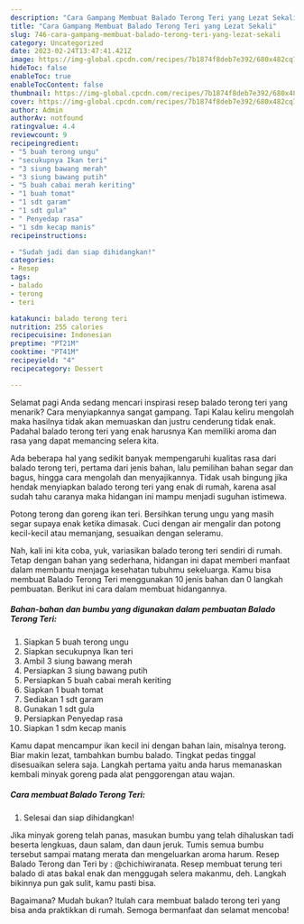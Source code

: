 ```yaml
---
description: "Cara Gampang Membuat Balado Terong Teri yang Lezat Sekali"
title: "Cara Gampang Membuat Balado Terong Teri yang Lezat Sekali"
slug: 746-cara-gampang-membuat-balado-terong-teri-yang-lezat-sekali
category: Uncategorized
date: 2023-02-24T13:47:41.421Z
image: https://img-global.cpcdn.com/recipes/7b1874f8deb7e392/680x482cq70/balado-terong-teri-foto-resep-utama.jpg
hideToc: false
enableToc: true
enableTocContent: false
thumbnail: https://img-global.cpcdn.com/recipes/7b1874f8deb7e392/680x482cq70/balado-terong-teri-foto-resep-utama.jpg
cover: https://img-global.cpcdn.com/recipes/7b1874f8deb7e392/680x482cq70/balado-terong-teri-foto-resep-utama.jpg
author: Admin
authorAv: notfound
ratingvalue: 4.4
reviewcount: 9
recipeingredient:
- "5 buah terong ungu"
- "secukupnya Ikan teri"
- "3 siung bawang merah"
- "3 siung bawang putih"
- "5 buah cabai merah keriting"
- "1 buah tomat"
- "1 sdt garam"
- "1 sdt gula"
- " Penyedap rasa"
- "1 sdm kecap manis"
recipeinstructions:

- "Sudah jadi dan siap dihidangkan!"
categories:
- Resep
tags:
- balado
- terong
- teri

katakunci: balado terong teri 
nutrition: 255 calories
recipecuisine: Indonesian
preptime: "PT21M"
cooktime: "PT41M"
recipeyield: "4"
recipecategory: Dessert

---
```



Selamat pagi Anda sedang mencari inspirasi resep balado terong teri yang menarik? Cara menyiapkannya sangat gampang. Tapi Kalau keliru mengolah maka hasilnya tidak akan memuaskan dan justru cenderung tidak enak. Padahal balado terong teri yang enak harusnya Kan memiliki aroma dan rasa yang dapat memancing selera kita.


Ada beberapa hal yang sedikit banyak mempengaruhi kualitas rasa dari balado terong teri, pertama dari jenis bahan, lalu pemilihan bahan segar dan bagus, hingga cara mengolah dan menyajikannya. Tidak usah bingung jika hendak menyiapkan balado terong teri yang enak di rumah, karena asal sudah tahu caranya maka hidangan ini mampu menjadi suguhan istimewa.

Potong terong dan goreng ikan teri. Bersihkan terung ungu yang masih segar supaya enak ketika dimasak. Cuci dengan air mengalir dan potong kecil-kecil atau memanjang, sesuaikan dengan seleramu.


Nah, kali ini kita coba, yuk, variasikan balado terong teri sendiri di rumah. Tetap dengan bahan yang sederhana, hidangan ini dapat memberi manfaat dalam membantu menjaga kesehatan tubuhmu sekeluarga. Kamu bisa membuat Balado Terong Teri menggunakan 10 jenis bahan dan 0 langkah pembuatan. Berikut ini cara dalam membuat hidangannya.

<!--inarticleads1-->

##### Bahan-bahan dan bumbu yang digunakan dalam pembuatan Balado Terong Teri:

1. Siapkan 5 buah terong ungu
1. Siapkan secukupnya Ikan teri
1. Ambil 3 siung bawang merah
1. Persiapkan 3 siung bawang putih
1. Persiapkan 5 buah cabai merah keriting
1. Siapkan 1 buah tomat
1. Sediakan 1 sdt garam
1. Gunakan 1 sdt gula
1. Persiapkan  Penyedap rasa
1. Siapkan 1 sdm kecap manis


Kamu dapat mencampur ikan kecil ini dengan bahan lain, misalnya terong. Biar makin lezat, tambahkan bumbu balado. Tingkat pedas tinggal disesuaikan selera saja. Langkah pertama yaitu anda harus memanaskan kembali minyak goreng pada alat penggorengan atau wajan. 

<!--inarticleads2-->

##### Cara membuat Balado Terong Teri:


1. Selesai dan siap dihidangkan!

Jika minyak goreng telah panas, masukan bumbu yang telah dihaluskan tadi beserta lengkuas, daun salam, dan daun jeruk. Tumis semua bumbu tersebut sampai matang merata dan mengeluarkan aroma harum. Resep Balado Terong dan Teri by : @chichiwiranata. Resep membuat terung teri balado di atas bakal enak dan menggugah selera makanmu, deh. Langkah bikinnya pun gak sulit, kamu pasti bisa. 

Bagaimana? Mudah bukan? Itulah cara membuat balado terong teri yang bisa anda praktikkan di rumah. Semoga bermanfaat dan selamat mencoba!
